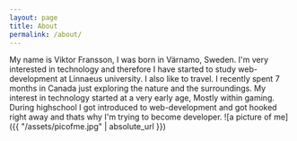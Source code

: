 ```yaml
---
layout: page
title: About
permalink: /about/
---
```


 My name is Viktor Fransson, I was born in Värnamo, Sweden. I'm very interested in technology and therefore I have started to study web-development at Linnaeus university. I also like to travel. I recently spent 7 months in Canada just exploring the nature and the surroundings. My interest in technology started at a very early age, Mostly within gaming. During highschool I got introduced to web-development and got hooked right away and thats why I'm trying to become developer.
![a picture of me]({{ "/assets/picofme.jpg" | absolute_url }})